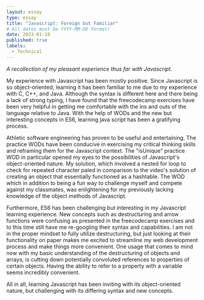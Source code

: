 ```yaml
---
layout: essay
type: essay
title: "Javascript: Foreign but Familiar"
# All dates must be YYYY-MM-DD format!
date: 2023-01-18
published: true
labels:
  - Technical
---
```


*A recollection of my pleasant experience thus far with Javascript.*

My experience with Javascript has been mostly positive. Since Javascript is so object-oriented, learning it has been familiar to me due to my experience with C, C++, and Java. Although the syntax is different here and there being a lack of strong typing, I have found that the freecodecamp exercises have been very helpful in getting me comfortable with the ins and outs of the language relative to Java. With the help of WODs and the new but interesting concepts in ES6, learning java script has been a gratifying process.

Athletic software engineering has proven to be useful and entertaining. The practice WODs have been conducive in exercising my critical thinking skills and reframing them for the Javascript context. The "isUnique” practice WOD in particular opened my eyes to the possibilities of Javascript's object-oriented nature. My solution, which involved a nested for loop to check for repeated character paled in comparison to the video's solution of creating an object that essentially functioned as a hashtable. The WOD which in addition to being a fun way to challenge myself and compete against my classmates, was enlightening for my previously lacking knowledge of the object methods of Javascript.
	
Furthermore, ES6 has been challenging but interesting in my Javascript learning experience. New concepts such as destructuring and arrow functions were confusing as presented in the freecodecamp exercises and to this time still have me re-googling their syntax and capabilities. I am not in the proper mindset to fully utilize destructuring, but just looking at their functionality on paper makes me excited to streamline my web development process and make things more convenient. One usage that comes to mind now with my basic understanding of the destructuring of objects and arrays, is cutting down potentially convoluted references to properties of certain objects. Having the ability to refer to a property with a variable seems incredibly convenient.

All in all, learning Javascript has been inviting with its object-oriented nature, but challenging with its differing syntax and new concepts.
